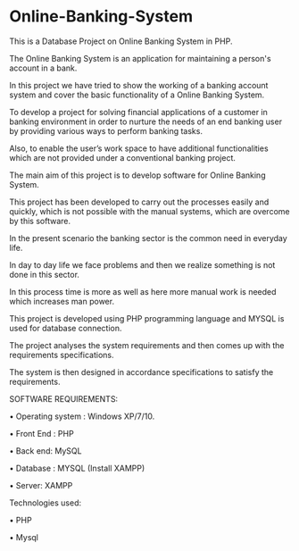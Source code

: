# Online-Banking-System


This is a Database Project on Online Banking System in PHP.



The Online Banking System is an application for maintaining a person's account in a bank. 


In this project we have tried to show the working of a banking account system and cover the basic functionality of a 
Online Banking System. 


To develop a project for solving financial applications of a customer in banking environment in order to nurture the needs of an end banking user by providing various ways to perform banking tasks. 


Also, to enable the user’s work space to have additional functionalities which are not provided under a conventional banking project. 









The main aim of this project is to develop software for Online Banking System. 



This project has been developed to carry out the processes easily and quickly, which is not possible with the manual systems,
which are overcome by this software. 


In the present scenario the banking sector is the common need in everyday life. 


In day to day life we face problems and then we realize something is not done in this sector. 


In this process time is more as well as here more manual work is needed which increases man power. 


This project is developed using PHP programming language and MYSQL is used for database connection.


The project analyses the system requirements and then comes up with the requirements specifications. 


The system is then designed in accordance specifications to satisfy the requirements.







SOFTWARE REQUIREMENTS:



• Operating system : Windows XP/7/10.

•  Front End : PHP

•  Back end: MySQL

•  Database : MYSQL (Install XAMPP)

•  Server: XAMPP






Technologies used:

• PHP

• Mysql



